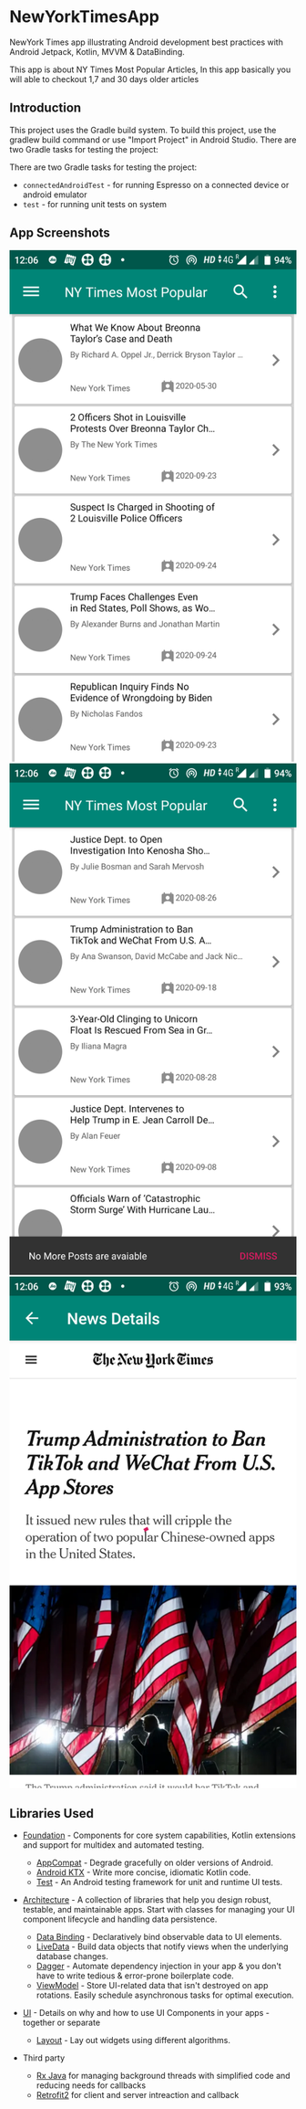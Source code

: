# NewYorkTimesApp
NewYork Times app illustrating Android development best practices with Android Jetpack, Kotlin, MVVM & DataBinding.

This app is about NY Times Most Popular Articles, In this app basically you will able to checkout 1,7 and 30 days older articles

Introduction
------------
This project uses the Gradle build system. To build this project, use the gradlew build command or use "Import Project" in Android Studio.
There are two Gradle tasks for testing the project:

There are two Gradle tasks for testing the project:
* `connectedAndroidTest` - for running Espresso on a connected device or android emulator
* `test` - for running unit tests on system

App Screenshots
-----------
![List of articles](screenshots/nytimes_start_list.png "A list of articles")
![end of articles](screenshots/nytimes_end_list.png "end list of articles")
![details of articles](screenshots/nytimes_article_detail.png "article details")


Libraries Used
--------------
* [Foundation](https://developer.android.com/jetpack/components) - Components for core system capabilities, Kotlin extensions and support for
  multidex and automated testing.
  * [AppCompat](https://developer.android.com/topic/libraries/support-library/packages#v7-appcompat) - Degrade gracefully on older versions of Android.
  * [Android KTX](https://developer.android.com/kotlin/ktx) - Write more concise, idiomatic Kotlin code.
  * [Test](https://developer.android.com/training/testing/) - An Android testing framework for unit and runtime UI tests.
  
* [Architecture](https://developer.android.com/jetpack/arch/) - A collection of libraries that help you design robust, testable, and
  maintainable apps. Start with classes for managing your UI component lifecycle and handling data
  persistence.
  * [Data Binding](https://developer.android.com/topic/libraries/data-binding/) - Declaratively bind observable data to UI elements.
  * [LiveData](https://developer.android.com/topic/libraries/architecture/livedata) - Build data objects that notify views when the underlying database changes.
  * [Dagger](https://developer.android.com/training/dependency-injection/dagger-android) - Automate dependency injection in your app & you don't have to write tedious & error-prone boilerplate code.
  * [ViewModel](https://developer.android.com/topic/libraries/architecture/viewmodel) - Store UI-related data that isn't destroyed on app rotations. Easily schedule
     asynchronous tasks for optimal execution.
     
* [UI](https://developer.android.com/guide/topics/ui) - Details on why and how to use UI Components in your apps - together or separate
  * [Layout](http://reactivex.io/intro.html) - Lay out widgets using different algorithms.
* Third party
  * [Rx Java](http://reactivex.io/intro.html) for managing background threads with simplified code and reducing needs for callbacks
  * [Retrofit2](https://square.github.io/retrofit/#introduction) for client and server intreaction and callback
  
